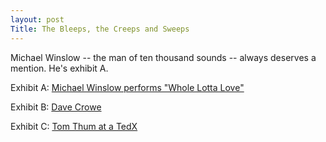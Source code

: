 ```yaml
---
layout: post
Title: The Bleeps, the Creeps and Sweeps
---
```


Michael Winslow -- the man of ten thousand sounds -- always deserves a mention. He's exhibit A.

Exhibit A: [Michael Winslow performs "Whole Lotta Love"](http://www.youtube.com/watch?v=QxcCC2g1Ke0)

Exhibit B: [Dave Crowe](http://www.youtube.com/watch?v=C46PEbXLYCs)

Exhibit C: [Tom Thum at a TedX](http://www.youtube.com/watch?v=GNZBSZD16cY)
